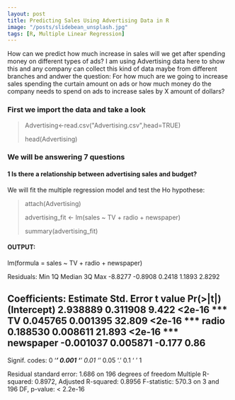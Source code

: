 ```yaml
---
layout: post
title: Predicting Sales Using Advertising Data in R
image: "/posts/slidebean_unsplash.jpg"
tags: [R, Multiple Linear Regression]
---
```

How can we predict how much increase in sales will we get after spending money on different types of ads? I am using Advertising data here to show this and any company can collect this kind of data maybe from different branches and andwer the question: For how much are we going to increase sales spending the curtain amount on ads or how much money do the company needs to spend on ads to increase sales by X amount of dollars? 

### First we import the data and take a look

> Advertising<-read.csv("Advertising.csv",head=TRUE)
> 
> head(Advertising)

### We will be answering 7 questions
#### 1 Is there a relationship between advertising sales and budget?

We will fit the multiple regression model and test the Ho hypothese:
> attach(Advertising)
> 
> advertising_fit <- lm(sales ~ TV + radio + newspaper)
> 
> summary(advertising_fit)

#### OUTPUT:

lm(formula = sales ~ TV + radio + newspaper)

Residuals:
    Min      1Q  Median      3Q     Max 
-8.8277 -0.8908  0.2418  1.1893  2.8292 

Coefficients:
             Estimate Std. Error t value Pr(>|t|)    
(Intercept)  2.938889   0.311908   9.422   <2e-16 ***
TV           0.045765   0.001395  32.809   <2e-16 ***
radio        0.188530   0.008611  21.893   <2e-16 ***
newspaper   -0.001037   0.005871  -0.177     0.86    
---
Signif. codes:  0 ‘***’ 0.001 ‘**’ 0.01 ‘*’ 0.05 ‘.’ 0.1 ‘ ’ 1

Residual standard error: 1.686 on 196 degrees of freedom
Multiple R-squared:  0.8972,	Adjusted R-squared:  0.8956 
F-statistic: 570.3 on 3 and 196 DF,  p-value: < 2.2e-16
